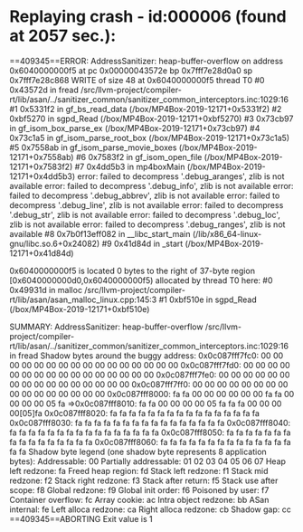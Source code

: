 Replaying crash - id:000006 (found at 2057 sec.):
=================================================================
==409345==ERROR: AddressSanitizer: heap-buffer-overflow on address 0x6040000000f5 at pc 0x00000043572e bp 0x7fff7e28d0a0 sp 0x7fff7e28c868
WRITE of size 48 at 0x6040000000f5 thread T0
    #0 0x43572d in fread /src/llvm-project/compiler-rt/lib/asan/../sanitizer_common/sanitizer_common_interceptors.inc:1029:16
    #1 0x5331f2 in gf_bs_read_data (/box/MP4Box-2019-12171+0x5331f2)
    #2 0xbf5270 in sgpd_Read (/box/MP4Box-2019-12171+0xbf5270)
    #3 0x73cb97 in gf_isom_box_parse_ex (/box/MP4Box-2019-12171+0x73cb97)
    #4 0x73c1a5 in gf_isom_parse_root_box (/box/MP4Box-2019-12171+0x73c1a5)
    #5 0x7558ab in gf_isom_parse_movie_boxes (/box/MP4Box-2019-12171+0x7558ab)
    #6 0x7583f2 in gf_isom_open_file (/box/MP4Box-2019-12171+0x7583f2)
    #7 0x4dd5b3 in mp4boxMain (/box/MP4Box-2019-12171+0x4dd5b3)
error: failed to decompress '.debug_aranges', zlib is not available
error: failed to decompress '.debug_info', zlib is not available
error: failed to decompress '.debug_abbrev', zlib is not available
error: failed to decompress '.debug_line', zlib is not available
error: failed to decompress '.debug_str', zlib is not available
error: failed to decompress '.debug_loc', zlib is not available
error: failed to decompress '.debug_ranges', zlib is not available
    #8 0x7b0f13eff082 in __libc_start_main (/lib/x86_64-linux-gnu/libc.so.6+0x24082)
    #9 0x41d84d in _start (/box/MP4Box-2019-12171+0x41d84d)

0x6040000000f5 is located 0 bytes to the right of 37-byte region [0x6040000000d0,0x6040000000f5)
allocated by thread T0 here:
    #0 0x49931d in malloc /src/llvm-project/compiler-rt/lib/asan/asan_malloc_linux.cpp:145:3
    #1 0xbf510e in sgpd_Read (/box/MP4Box-2019-12171+0xbf510e)

SUMMARY: AddressSanitizer: heap-buffer-overflow /src/llvm-project/compiler-rt/lib/asan/../sanitizer_common/sanitizer_common_interceptors.inc:1029:16 in fread
Shadow bytes around the buggy address:
  0x0c087fff7fc0: 00 00 00 00 00 00 00 00 00 00 00 00 00 00 00 00
  0x0c087fff7fd0: 00 00 00 00 00 00 00 00 00 00 00 00 00 00 00 00
  0x0c087fff7fe0: 00 00 00 00 00 00 00 00 00 00 00 00 00 00 00 00
  0x0c087fff7ff0: 00 00 00 00 00 00 00 00 00 00 00 00 00 00 00 00
  0x0c087fff8000: fa fa 00 00 00 00 00 00 fa fa 00 00 00 00 05 fa
=>0x0c087fff8010: fa fa 00 00 00 00 05 fa fa fa 00 00 00 00[05]fa
  0x0c087fff8020: fa fa fa fa fa fa fa fa fa fa fa fa fa fa fa fa
  0x0c087fff8030: fa fa fa fa fa fa fa fa fa fa fa fa fa fa fa fa
  0x0c087fff8040: fa fa fa fa fa fa fa fa fa fa fa fa fa fa fa fa
  0x0c087fff8050: fa fa fa fa fa fa fa fa fa fa fa fa fa fa fa fa
  0x0c087fff8060: fa fa fa fa fa fa fa fa fa fa fa fa fa fa fa fa
Shadow byte legend (one shadow byte represents 8 application bytes):
  Addressable:           00
  Partially addressable: 01 02 03 04 05 06 07 
  Heap left redzone:       fa
  Freed heap region:       fd
  Stack left redzone:      f1
  Stack mid redzone:       f2
  Stack right redzone:     f3
  Stack after return:      f5
  Stack use after scope:   f8
  Global redzone:          f9
  Global init order:       f6
  Poisoned by user:        f7
  Container overflow:      fc
  Array cookie:            ac
  Intra object redzone:    bb
  ASan internal:           fe
  Left alloca redzone:     ca
  Right alloca redzone:    cb
  Shadow gap:              cc
==409345==ABORTING
Exit value is 1